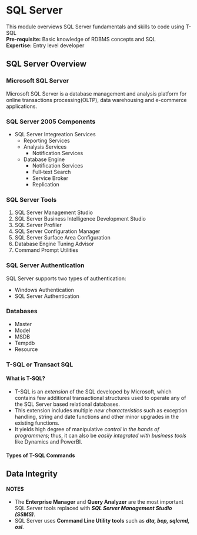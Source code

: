# SQL Server
This module overviews SQL Server fundamentals and skills to code using T-SQL  
**Pre-requisite:** Basic knowledge of RDBMS concepts and SQL   
**Expertise:** Entry level developer  

## SQL Server Overview 

### Microsoft SQL Server
Microsoft SQL Server is a database management and analysis platform for online transactions processing(OLTP), data warehousing and e-commerce applications.  

### SQL Server 2005 Components
- SQL Server Integreation Services
  - Reporting Services
  - Analysis Services
    - Notification Services
  - Database Engine
    - Notification Services
    - Full-text Search
    - Service Broker
    - Replication  
    
### SQL Server Tools
1. SQL Server Management Studio
2. SQL Server Business Intelligence Development Studio
3. SQL Server Profiler
4. SQL Server Configuration Manager
5. SQL Server Surface Area Configuration
6. Database Engine Tuning Advisor
7. Command Prompt Utilities

### SQL Server Authentication
SQL Server supports two types of authentication:  
- Windows Authentication
- SQL Server Authentication

### Databases
  - Master
  - Model
  - MSDB
  - Tempdb
  - Resource

### T-SQL or Transact SQL
#### What is T-SQL?  
  - T-SQL is an *extension* of the SQL developed by Microsoft, which contains few additional transactional structures used to operate any of the SQL Server based relational databases.
  - This extension includes multiple *new characteristics* such as exception handling, string and date functions and other minor upgrades in the existing functions.
  - It yields high degree of manipulative *control in the hands of programmers*; thus, it can also be *easily integrated with business tools* like Dynamics and PowerBI.

#### Types of T-SQL Commands

## Data Integrity 

#### NOTES
- The **Enterprise Manager** and **Query Analyzer** are the most important SQL Server tools replaced with ***SQL Server Management Studio (SSMS)***.  
- SQL Server uses **Command Line Utility tools** such as ***dta, bcp, sqlcmd, osl***.
